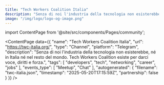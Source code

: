 ```yaml
---
title: "Tech Workers Coalition Italia"
description: "Senza di noi l'industria della tecnologia non esisterebbe, né in Italia né nel resto del mondo. Tech Workers Coalition esiste per darci voce, diritti e forza."
image: "/img/logo/logo-og-image.png"
---
```

import ContentPage from '@site/src/components/Pages/community';

<ContentPage
    data={{
  "name": "Tech Workers Coalition Italia",
  "url": "https://twc-italia.org/",
  "type": "Channel",
  "platform": "Telegram",
  "description": "Senza di noi l'industria della tecnologia non esisterebbe, né in Italia né nel resto del mondo. Tech Workers Coalition esiste per darci voce, diritti e forza.",
  "tags": [
    "developers",
    "tech",
    "networking",
    "career",
    "jobs"
  ],
  "events_type": [
    "Meetup",
    "Chat"
  ],
  "autogenerated": {
    "filename": "twc-italia.json",
    "timestamp": "2025-05-20T17:15:59Z",
    "partnership": false
  }
}}
/>
